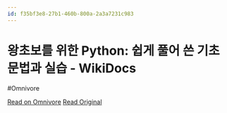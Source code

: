 ```yaml
---
id: f35bf3e8-27b1-460b-800a-2a3a7231c983
---
```


# 왕초보를 위한 Python: 쉽게 풀어 쓴 기초 문법과 실습 - WikiDocs
#Omnivore

[Read on Omnivore](https://omnivore.app/me/python-wiki-docs-18d9e7503de)
[Read Original](https://wikidocs.net/book/2)

